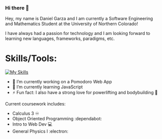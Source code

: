 ### Hi there 👋

Hey, my name is Daniel Garza and I am currently a Software Engineering and Mathematics Student at the University of Northern Colorado! 

I have always had a passion for technology and I am looking forward to learning new languages, frameworks, paradigms, etc.

# Skills/Tools:
[![My Skills](https://skillicons.dev/icons?i=js,html,css,c,cs,git,github,java,linux,py,vscode,powershell,idea,cloudflare)](https://skillicons.dev) 

- 🔭 I’m currently working on a Pomodoro Web App
- 🌱 I’m currently learning JavaScript
- ⚡ Fun fact: I also have a strong love for powerlifting and bodybuilding 💪

Current coursework includes:
- Calculus 3 ♾️	
- Object Oriented Programming :dependabot: 	
- Intro to Web Dev :computer:	
- General Physics I :electron:	
<!--
**ssjdan27/ssjdan27** is a ✨ _special_ ✨ repository because its `README.md` (this file) appears on your GitHub profile.

Here are some ideas to get you started:

- 🔭 I’m currently working on ...
- 🌱 I’m currently learning ...
- 👯 I’m looking to collaborate on ...
- 🤔 I’m looking for help with ...
- 💬 Ask me about ...
- 📫 How to reach me: ...
- 😄 Pronouns: ...
- ⚡ Fun fact: ...
-->
